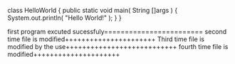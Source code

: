 class HelloWorld {
    public static void main( String []args ) {
        System.out.println( "Hello World!" );
    }
}


first program excuted sucessfuly========================
second time file is modified++++++++++++++++++++++
Third time file is modified by the use+++++++++++++++++++++++++++
fourth time file is modified+++++++++++++++++++++
